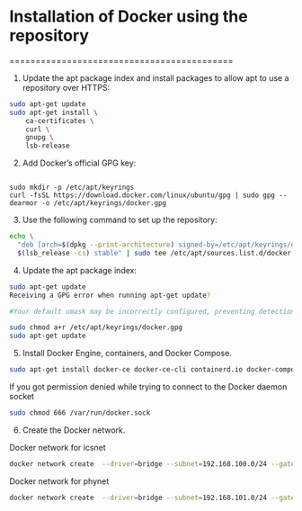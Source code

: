 # Installation of Docker using the repository
===========================================

1. Update the apt package index and install packages to allow apt to use a repository over HTTPS:

``` bash
sudo apt-get update
sudo apt-get install \
    ca-certificates \
    curl \
    gnupg \
    lsb-release
```


2. Add Docker’s official GPG key:

``` shell

sudo mkdir -p /etc/apt/keyrings
curl -fsSL https://download.docker.com/linux/ubuntu/gpg | sudo gpg --dearmor -o /etc/apt/keyrings/docker.gpg
```

3. Use the following command to set up the repository:


``` bash 
echo \
  "deb [arch=$(dpkg --print-architecture) signed-by=/etc/apt/keyrings/docker.gpg] https://download.docker.com/linux/ubuntu \
  $(lsb_release -cs) stable" | sudo tee /etc/apt/sources.list.d/docker.list > /dev/null 

```
4. Update the apt package index:
```bash
sudo apt-get update
Receiving a GPG error when running apt-get update?

#Your default umask may be incorrectly configured, preventing detection of the repository public key file. Try granting read permission for the Docker public key file before updating the package index:

sudo chmod a+r /etc/apt/keyrings/docker.gpg
sudo apt-get update
```

5. Install Docker Engine, containers, and Docker Compose.
``` bash 
sudo apt-get install docker-ce docker-ce-cli containerd.io docker-compose-plugin docker-compose
```
If you got permission denied while trying to connect to the Docker daemon socket

``` bash
sudo chmod 666 /var/run/docker.sock
```

6. Create the Docker network.

Docker network for icsnet 

``` bash
docker network create  --driver=bridge --subnet=192.168.100.0/24 --gateway=192.168.100.1  --opt com.docker.network.bridge.name=br_icsnet icsnet

```
Docker network for phynet 
``` bash 
docker network create  --driver=bridge --subnet=192.168.101.0/24 --gateway=192.168.101.1  --opt com.docker.network.bridge.name=br_phynet phynet
```